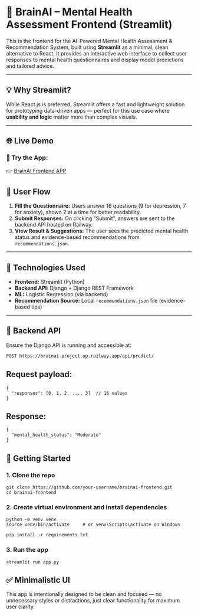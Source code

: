 # 🧠 BrainAI – Mental Health Assessment Frontend (Streamlit)

This is the frontend for the AI-Powered Mental Health Assessment & Recommendation System, built using **Streamlit** as a minimal, clean alternative to React. It provides an interactive web interface to collect user responses to mental health questionnaires and display model predictions and tailored advice.

---

## 💡 Why Streamlit?

While React.js is preferred, Streamlit offers a fast and lightweight solution for prototyping data-driven apps — perfect for this use case where **usability and logic** matter more than complex visuals.

---
## 🌐 Live Demo
### 🔗 Try the App:
👉 [BrainAI Frontend APP](https://brainai-assignment-frontend.onrender.com/)

## 👥 User Flow

1. **Fill the Questionnaire:** Users answer 16 questions (9 for depression, 7 for anxiety), shown 2 at a time for better readability.
2. **Submit Responses:** On clicking "Submit", answers are sent to the backend API hosted on Railway.
3. **View Result & Suggestions:** The user sees the predicted mental health status and evidence-based recommendations from `recommendations.json`.

---

## 🔧 Technologies Used

- **Frontend:** Streamlit (Python)
- **Backend API:** Django + Django REST Framework
- **ML:** Logistic Regression (via backend)
- **Recommendation Source:** Local `recommendations.json` file (evidence-based tips)

---

## 🔗 Backend API

Ensure the Django API is running and accessible at:

```bash
POST https://brainai-project.up.railway.app/api/predict/
```

## Request payload:
```
{
  "responses": [0, 1, 2, ..., 3]  // 16 values
}
```
## Response:
```
{
  "mental_health_status": "Moderate"
}
```
## 🚀 Getting Started
### 1. Clone the repo
```
git clone https://github.com/your-username/brainai-frontend.git
cd brainai-frontend
```
### 2. Create virtual environment and install dependencies
```
python -m venv venv
source venv/bin/activate     # or venv\Scripts\activate on Windows

pip install -r requirements.txt
```
### 3. Run the app
```
streamlit run app.py
```
## ✅ Minimalistic UI
This app is intentionally designed to be clean and focused — no unnecessary styles or distractions, just clear functionality for maximum user clarity.
